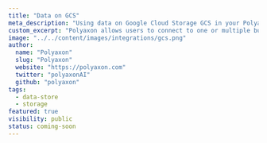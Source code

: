 ```yaml
---
title: "Data on GCS"
meta_description: "Using data on Google Cloud Storage GCS in your Polyaxon experiments and jobs."
custom_excerpt: "Polyaxon allows users to connect to one or multiple buckets on Google Cloud Storage GCS to access data directly on you machine learning experiments."
image: "../../content/images/integrations/gcs.png"
author:
  name: "Polyaxon"
  slug: "Polyaxon"
  website: "https://polyaxon.com"
  twitter: "polyaxonAI"
  github: "polyaxon"
tags: 
  - data-store
  - storage
featured: true
visibility: public
status: coming-soon
---
```

